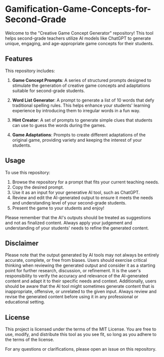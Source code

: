 # Gamification-Game-Concepts-for-Second-Grade

Welcome to the "Creative Game Concept Generator" repository! This tool helps second-grade teachers utilize AI models like ChatGPT to generate unique, engaging, and age-appropriate game concepts for their students.

## Features

This repository includes:

1. **Game Concept Prompts**: A series of structured prompts designed to stimulate the generation of creative game concepts and adaptations suitable for second-grade students.

2. **Word List Generator**: A prompt to generate a list of 10 words that defy traditional spelling rules. This helps enhance your students' learning experience by introducing them to irregular words in a fun way.

3. **Hint Creator**: A set of prompts to generate simple clues that students can use to guess the words during the games.

4. **Game Adaptations**: Prompts to create different adaptations of the original game, providing variety and keeping the interest of your students.

## Usage

To use this repository:

1. Browse the repository for a prompt that fits your current teaching needs.
2. Copy the desired prompt.
3. Use it as an input for your generative AI tool, such as ChatGPT.
4. Review and edit the AI-generated output to ensure it meets the needs and understanding level of your second-grade students.
5. Present the game to your students and enjoy!

Please remember that the AI's outputs should be treated as suggestions and not as finalized content. Always apply your judgement and understanding of your students' needs to refine the generated content.

## Disclaimer

Please note that the output generated by AI tools may not always be entirely accurate, complete, or free from biases. Users should exercise critical thinking when reviewing the generated output and consider it as a starting point for further research, discussion, or refinement. It is the user's responsibility to verify the accuracy and relevance of the AI-generated content and adapt it to their specific needs and context. Additionally, users should be aware that the AI tool might sometimes generate content that is inappropriate, offensive, or unrelated to the given input. Always review and revise the generated content before using it in any professional or educational setting.

## License

This project is licensed under the terms of the MIT License. You are free to use, modify, and distribute this tool as you see fit, so long as you adhere to the terms of the license.

For any questions or clarifications, please open an issue on this repository.
